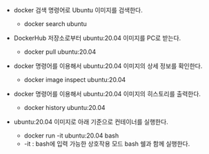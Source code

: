- docker 검색 명령어로 Ubuntu 이미지를 검색한다.
    - docker search ubuntu

- DockerHub 저장소로부터 ubuntu:20.04 이미지를 PC로 받는다.
    - docker pull ubuntu:20.04

- docker 명령어를 이용해서 ubuntu:20.04 이미지의 상세 정보를 확인한다.
    - docker image inspect ubuntu:20.04

- docker 명령어를 이용해서 ubuntu:20.04 이미지의 히스토리를 출력한다.
    - docker history ubuntu:20.04

- ubuntu:20.04 이미지로 아래 기준으로 컨테이너를 실행한다.
    - docker run -it ubuntu:20.04 bash
    - -it : bash에 입력 가능한 상호작용 모드
bash 쉘과 함께 실행한다.